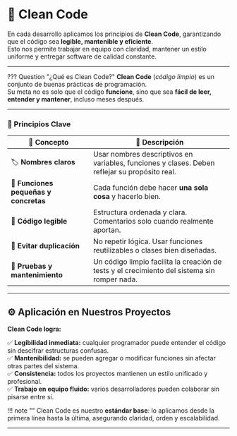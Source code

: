 # 🧹 Clean Code

En cada desarrollo aplicamos los principios de **Clean Code**, garantizando que el código sea **legible, mantenible y eficiente**.  
Esto nos permite trabajar en equipo con claridad, mantener un estilo uniforme y entregar software de calidad constante.  

---

??? Question "¿Qué es Clean Code?"
    **Clean Code** (*código limpio*) es un conjunto de buenas prácticas de programación.  
    Su meta no es solo que el código **funcione**, sino que sea **fácil de leer, entender y mantener**, incluso meses después.  

---

### 🧠 Principios Clave

| 💬 Concepto | 🧭 Descripción |
|-------------|----------------|
| 🏷️ **Nombres claros** | Usar nombres descriptivos en variables, funciones y clases. Deben reflejar su propósito real. |
| 🧩 **Funciones pequeñas y concretas** | Cada función debe hacer **una sola cosa** y hacerlo bien. |
| 📖 **Código legible** | Estructura ordenada y clara. Comentarios solo cuando realmente aportan. |
| 🔁 **Evitar duplicación** | No repetir lógica. Usar funciones reutilizables o clases bien diseñadas. |
| 🧪 **Pruebas y mantenimiento** | Un código limpio facilita la creación de tests y el crecimiento del sistema sin romper nada. |

---

## ⚙️ Aplicación en Nuestros Proyectos

**Clean Code logra:**  

✅ **Legibilidad inmediata:** cualquier programador puede entender el código sin descifrar estructuras confusas.  
✅ **Mantenibilidad:** se pueden agregar o modificar funciones sin afectar otras partes del sistema.  
✅ **Consistencia:** todos los proyectos mantienen un estilo unificado y profesional.  
✅ **Trabajo en equipo fluido:** varios desarrolladores pueden colaborar sin pisarse entre sí.  

!!! note ""
    Clean Code es nuestro **estándar base**: lo aplicamos desde la primera línea hasta la última, asegurando claridad, orden y escalabilidad.

---
